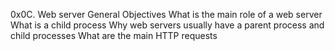 0x0C. Web server 
General Objectives
What is the main role of a web server
What is a child process
Why web servers usually have a parent process and child processes
What are the main HTTP requests
